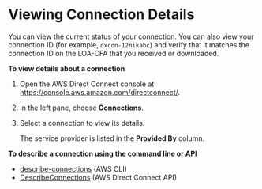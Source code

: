 # Viewing Connection Details<a name="viewdetails"></a>

You can view the current status of your connection\. You can also view your connection ID \(for example, `dxcon-12nikabc`\) and verify that it matches the connection ID on the LOA\-CFA that you received or downloaded\.

**To view details about a connection**

1. Open the AWS Direct Connect console at [https://console\.aws\.amazon\.com/directconnect/](https://console.aws.amazon.com/directconnect/)\.

1. In the left pane, choose **Connections**\.

1. Select a connection to view its details\.

   The service provider is listed in the **Provided By** column\.

**To describe a connection using the command line or API**
+ [describe\-connections](https://docs.aws.amazon.com/cli/latest/reference/directconnect/describe-connections.html) \(AWS CLI\)
+ [DescribeConnections](https://docs.aws.amazon.com/directconnect/latest/APIReference/API_DescribeConnections.html) \(AWS Direct Connect API\)